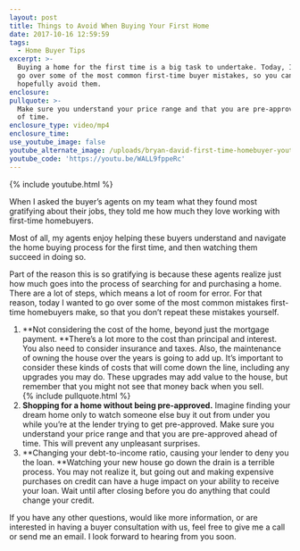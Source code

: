 ```yaml
---
layout: post
title: Things to Avoid When Buying Your First Home
date: 2017-10-16 12:59:59
tags:
  - Home Buyer Tips
excerpt: >-
  Buying a home for the first time is a big task to undertake. Today, I want to
  go over some of the most common first-time buyer mistakes, so you can
  hopefully avoid them.
enclosure:
pullquote: >-
  Make sure you understand your price range and that you are pre-approved ahead
  of time.
enclosure_type: video/mp4
enclosure_time:
use_youtube_image: false
youtube_alternate_image: /uploads/bryan-david-first-time-homebuyer-youtube-1.jpg
youtube_code: 'https://youtu.be/WALL9fppeRc'
---
```



{% include youtube.html %}

When I asked the buyer’s agents on my team what they found most gratifying about their jobs, they told me how much they love working with first-time homebuyers.

Most of all, my agents enjoy helping these buyers understand and navigate the home buying process for the first time, and then watching them succeed in doing so.

Part of the reason this is so gratifying is because these agents realize just how much goes into the process of searching for and purchasing a home. There are a lot of steps, which means a lot of room for error. For that reason, today I wanted to go over some of the most common mistakes first-time homebuyers make, so that you don’t repeat these mistakes yourself.

1. **Not considering the cost of the home, beyond just the mortgage payment.&nbsp;**There’s a lot more to the cost than principal and interest. You also need to consider insurance and taxes. Also, the maintenance of owning the house over the years is going to add up. It’s important to consider these kinds of costs that will come down the line, including any upgrades you may do. These upgrades may add value to the house, but remember that you might not see that money back when you sell.<br>{% include pullquote.html %}
2. **Shopping for a home without being pre-approved.** Imagine finding your dream home only to watch someone else buy it out from under you while you’re at the lender trying to get pre-approved. Make sure you understand your price range and that you are pre-approved ahead of time. This will prevent any unpleasant surprises.
3. **Changing your debt-to-income ratio, causing your lender to deny you the loan.&nbsp;**Watching your new house go down the drain is a terrible process. You may not realize it, but going out and making expensive purchases on credit can have a huge impact on your ability to receive your loan. Wait until after closing before you do anything that could change your credit.

If you have any other questions, would like more information, or are interested in having a buyer consultation with us, feel free to give me a call or send me an email. I look forward to hearing from you soon.